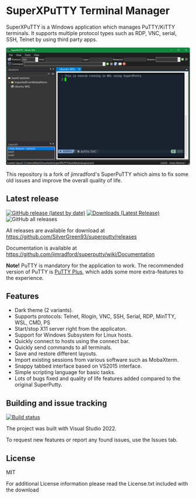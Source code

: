 # SuperXPuTTY Terminal Manager

SuperXPuTTY is a Windows application which manages PuTTY/KiTTY terminals. It supports multiple protocol types such as RDP, VNC, serial, SSH, Telnet by using third party apps.

![SuperPuTTY v2.0.0.0 screenshot](/screenshot.png?raw=true)

This repository is a fork of jimradford's SuperPuTTY which aims to fix some old issues and improve the overall quality of life.

## Latest release

[![GitHub release (latest by date)](https://img.shields.io/github/v/release/SilverGreen93/superputty)](https://github.com/SilverGreen93/superputty/releases/latest) [![Downloads (Latest Release)](https://img.shields.io/github/downloads/SilverGreen93/superputty/latest/total?label=latest%20release%20downloads)](https://github.com/SilverGreen93/superputty/releases/latest) ![GitHub all releases](https://img.shields.io/github/downloads/SilverGreen93/superputty/total?label=total%20downloads)

All releases are available for download at https://github.com/SilverGreen93/superputty/releases

Documentation is available at https://github.com/jimradford/superputty/wiki/Documentation

**Note!** PuTTY is mandatory for the application to work. The recommended version of PuTTY is [PuTTY Plus](https://github.com/SilverGreen93/putty/), which adds some more extra-features to the experience.

## Features

- Dark theme (2 variants).
- Supports protocols: Telnet, Rlogin, VNC, SSH, Serial, RDP, MinTTY, WSL, CMD, PS
- Start/stop X11 server right from the applicaton.
- Support for Windows Subsystem for Linux hosts.
- Quickly connect to hosts using the connect bar.
- Quickly send commands to all terminals.
- Save and restore different layouts.
- Import existing sessions from various software such as MobaXterm.
- Snappy tabbed interface based on VS2015 interface.
- Simple scripting language for basic tasks.
- Lots of bugs fixed and quality of life features added compared to the original SuperPutty.

## Building and issue tracking

[![Build status](https://ci.appveyor.com/api/projects/status/github/SilverGreen93/superputty?svg=true)](https://ci.appveyor.com/project/SilverGreen93/superputty)

The project was built with Visual Studio 2022.

To request new features or report any found issues, use the Issues tab.

## License

MIT

For additional License information please read the License.txt included with the download

